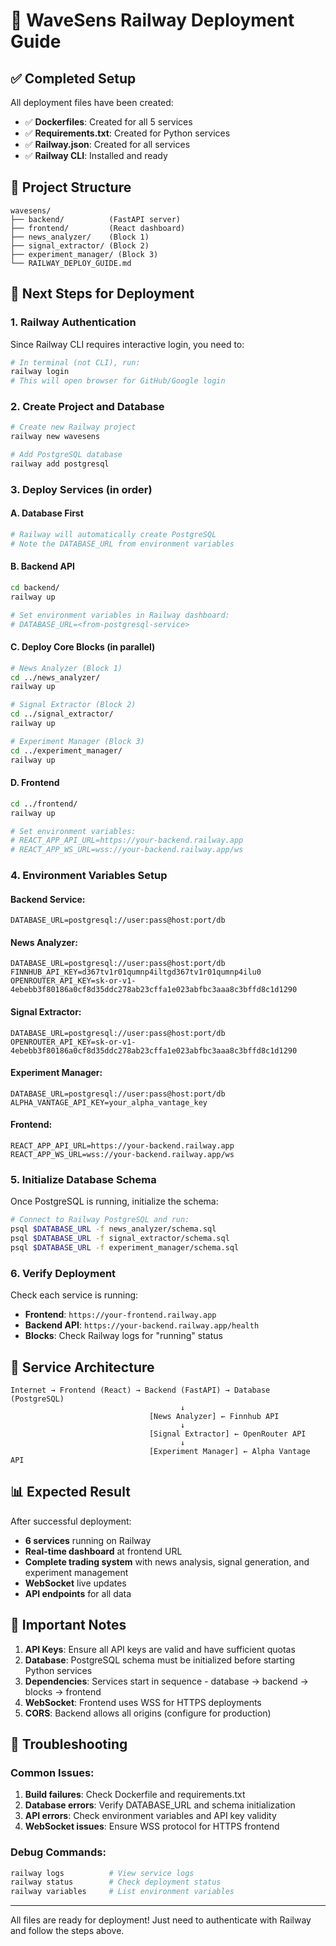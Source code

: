 # 🚀 WaveSens Railway Deployment Guide

## ✅ Completed Setup

All deployment files have been created:

- ✅ **Dockerfiles**: Created for all 5 services
- ✅ **Requirements.txt**: Created for Python services
- ✅ **Railway.json**: Created for all services
- ✅ **Railway CLI**: Installed and ready

## 📁 Project Structure

```
wavesens/
├── backend/          (FastAPI server)
├── frontend/         (React dashboard)
├── news_analyzer/    (Block 1)
├── signal_extractor/ (Block 2)
├── experiment_manager/ (Block 3)
└── RAILWAY_DEPLOY_GUIDE.md
```

## 🔧 Next Steps for Deployment

### 1. Railway Authentication

Since Railway CLI requires interactive login, you need to:

```bash
# In terminal (not CLI), run:
railway login
# This will open browser for GitHub/Google login
```

### 2. Create Project and Database

```bash
# Create new Railway project
railway new wavesens

# Add PostgreSQL database
railway add postgresql
```

### 3. Deploy Services (in order)

#### A. Database First
```bash
# Railway will automatically create PostgreSQL
# Note the DATABASE_URL from environment variables
```

#### B. Backend API
```bash
cd backend/
railway up

# Set environment variables in Railway dashboard:
# DATABASE_URL=<from-postgresql-service>
```

#### C. Deploy Core Blocks (in parallel)
```bash
# News Analyzer (Block 1)
cd ../news_analyzer/
railway up

# Signal Extractor (Block 2)
cd ../signal_extractor/
railway up

# Experiment Manager (Block 3)
cd ../experiment_manager/
railway up
```

#### D. Frontend
```bash
cd ../frontend/
railway up

# Set environment variables:
# REACT_APP_API_URL=https://your-backend.railway.app
# REACT_APP_WS_URL=wss://your-backend.railway.app/ws
```

### 4. Environment Variables Setup

#### Backend Service:
```
DATABASE_URL=postgresql://user:pass@host:port/db
```

#### News Analyzer:
```
DATABASE_URL=postgresql://user:pass@host:port/db
FINNHUB_API_KEY=d367tv1r01qumnp4iltgd367tv1r01qumnp4ilu0
OPENROUTER_API_KEY=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
```

#### Signal Extractor:
```
DATABASE_URL=postgresql://user:pass@host:port/db
OPENROUTER_API_KEY=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
```

#### Experiment Manager:
```
DATABASE_URL=postgresql://user:pass@host:port/db
ALPHA_VANTAGE_API_KEY=your_alpha_vantage_key
```

#### Frontend:
```
REACT_APP_API_URL=https://your-backend.railway.app
REACT_APP_WS_URL=wss://your-backend.railway.app/ws
```

### 5. Initialize Database Schema

Once PostgreSQL is running, initialize the schema:

```bash
# Connect to Railway PostgreSQL and run:
psql $DATABASE_URL -f news_analyzer/schema.sql
psql $DATABASE_URL -f signal_extractor/schema.sql
psql $DATABASE_URL -f experiment_manager/schema.sql
```

### 6. Verify Deployment

Check each service is running:
- **Frontend**: `https://your-frontend.railway.app`
- **Backend API**: `https://your-backend.railway.app/health`
- **Blocks**: Check Railway logs for "running" status

## 🔗 Service Architecture

```
Internet → Frontend (React) → Backend (FastAPI) → Database (PostgreSQL)
                                      ↓
                               [News Analyzer] ← Finnhub API
                                      ↓
                               [Signal Extractor] ← OpenRouter API
                                      ↓
                               [Experiment Manager] ← Alpha Vantage API
```

## 📊 Expected Result

After successful deployment:
- **6 services** running on Railway
- **Real-time dashboard** at frontend URL
- **Complete trading system** with news analysis, signal generation, and experiment management
- **WebSocket** live updates
- **API endpoints** for all data

## 🚨 Important Notes

1. **API Keys**: Ensure all API keys are valid and have sufficient quotas
2. **Database**: PostgreSQL schema must be initialized before starting Python services
3. **Dependencies**: Services start in sequence - database → backend → blocks → frontend
4. **WebSocket**: Frontend uses WSS for HTTPS deployments
5. **CORS**: Backend allows all origins (configure for production)

## 🔧 Troubleshooting

### Common Issues:
1. **Build failures**: Check Dockerfile and requirements.txt
2. **Database errors**: Verify DATABASE_URL and schema initialization
3. **API errors**: Check environment variables and API key validity
4. **WebSocket issues**: Ensure WSS protocol for HTTPS frontend

### Debug Commands:
```bash
railway logs          # View service logs
railway status        # Check deployment status
railway variables     # List environment variables
```

---

All files are ready for deployment! Just need to authenticate with Railway and follow the steps above.
